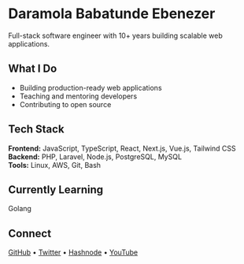# Daramola Babatunde Ebenezer

Full-stack software engineer with 10+ years building scalable web applications.

## What I Do

- Building production-ready web applications
- Teaching and mentoring developers
- Contributing to open source

## Tech Stack

**Frontend:** JavaScript, TypeScript, React, Next.js, Vue.js, Tailwind CSS  
**Backend:** PHP, Laravel, Node.js, PostgreSQL, MySQL  
**Tools:** Linux, AWS, Git, Bash

## Currently Learning

Golang

## Connect

[GitHub](https://github.com/ritechoice23) • [Twitter](https://twitter.com/@ritechoice23) • [Hashnode](https://hashnode.com/@ritechoice23) • [YouTube](https://www.youtube.com/user/@ritechoiceacademy)

